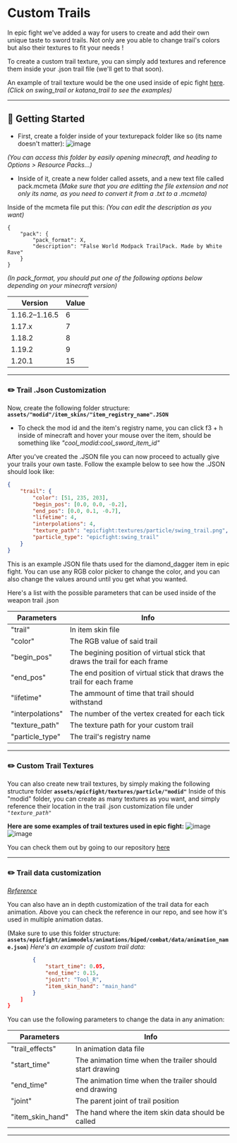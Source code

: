 # Custom Trails
In epic fight we've added a way for users to create and add their own unique taste to sword trails. Not only are you able to change trail's colors but also their textures to fit your needs !

To create a custom trail texture, you can simply add textures and reference them inside your .json trail file (we'll get to that soon).

An example of trail texture would be the one used inside of epic fight [here](https://github.com/Yesssssman/epicfightmod/tree/1.18.2/src/main/resources/assets/epicfight/textures/particle). 
*(Click on swing_trail or katana_trail to see the examples)*

***

## 🦶 Getting Started
* First, create a folder inside of your texturepack folder like so (its name doesn't matter):
![image](https://github.com/Yesssssman/epicfightmod/assets/77132244/c549e612-7475-4a3e-8f83-f99a3c0d6764)

*(You can access this folder by easily opening minecraft, and heading to Options > Resource Packs...)*

* Inside of it, create a new folder called assets, and a new text file called pack.mcmeta 
*(Make sure that you are editting the file extension and not only its name, as you need to convert it from a .txt to a .mcmeta)*

Inside of the mcmeta file put this:
*(You can edit the description as you want)*
```
{
	"pack": {
		"pack_format": X,
		"description": "False World Modpack TrailPack. Made by White Rave"
	}
}
```

*(In pack_format, you should put one of the following options below depending on your minecraft version)*

| Version | Value |
| ------------- | ------------- |
| 1.16.2–1.16.5 | 6 |
| 1.17.x | 7 |
| 1.18.2 | 8 |
| 1.19.2 | 9 |
| 1.20.1 | 15 |

***

### ✏️ Trail .Json Customization

Now, create the following folder structure:
**``assets/"modid"/item_skins/"item_registry_name".JSON``**
* To check the mod id and the item's registry name, you can click f3 + h inside of minecraft and hover your mouse over the item, should be something like *"cool_modid:cool_sword_item_id"*

After you've created the .JSON file you can now proceed to actually give your trails your own taste. Follow the example below to see how the .JSON should look like:
``` json
{
    "trail": {
    	"color": [51, 235, 203],
    	"begin_pos": [0.0, 0.0, -0.2],
    	"end_pos": [0.0, 0.1, -0.7],
    	"lifetime": 4,
		"interpolations": 4,
    	"texture_path": "epicfight:textures/particle/swing_trail.png",
    	"particle_type": "epicfight:swing_trail"
    }
}
```

This is an example JSON file thats used for the diamond_dagger item in epic fight. You can use any RGB color picker to change the color, and you can also change the values around until you get what you wanted.

Here's a list with the possible parameters that can be used inside of the weapon trail .json

|Parameters| Info|
| ------------- | ------------- |
|"trail"| In item skin file|
|"color"| The RGB value of said trail|
| "begin_pos"| The begining position of virtual stick that draws the trail for each frame|
|"end_pos"| The end position of virtual stick that draws the trail for each frame|
|"lifetime"| The ammount of time that trail should withstand|
|"interpolations"| The number of the vertex created for each tick|
|"texture_path"| The texture path for your custom trail|
|"particle_type"| The trail's registry name|

***
### ✏️ Custom Trail Textures
You can also create new trail textures, by simply making the following structure folder
**``assets/epicfight/textures/particle/"modid"``**
Inside of this "modid" folder, you can create as many textures as you want, and simply reference their location in the trail .json customization file under  *``"texture_path"``*

**Here are some examples of trail textures used in epic fight:**
![image](https://github.com/Yesssssman/epicfightmod/assets/77132244/eccfefb9-f9f8-4518-a2f6-eab3a2c4e3f8)
![image](https://github.com/Yesssssman/epicfightmod/assets/77132244/8421ff50-0f75-4308-8793-fb4be3f60a23)

You can check them out by going to our repository [here](https://github.com/Yesssssman/epicfightmod/tree/1.18.2/src/main/resources/assets/epicfight/textures/particle)

***

### ✏️ Trail data customization
*[Reference](https://github.com/Yesssssman/epicfightmod/tree/1.18.2/src/main/resources/assets/epicfight/animmodels/animations/biped/combat/data)*

You can also have an in depth customization of the trail data for each animation. Above you can check the reference in our repo, and see how it's used in multiple animation datas.

(Make sure to use this folder structure: **``assets/epicfight/animmodels/animations/biped/combat/data/animation_name.json``**)
*Here's an example of custom trail data:*
```json	"trail_effects": [
		{
			"start_time": 0.05,
			"end_time": 0.15,
			"joint": "Tool_R",
			"item_skin_hand": "main_hand"
		}
	]
}
```

You can use the following parameters to change the data in any animation:

|Parameters| Info|
| ------------- | ------------- |
|"trail_effects"| In animation data file|
|"start_time"|  The animation time when the trailer should start drawing|
|"end_time"| The animation time when the trailer should end drawing|
|"joint"| The parent joint of trail position|
|"item_skin_hand"| The hand where the item skin data should be called|

***